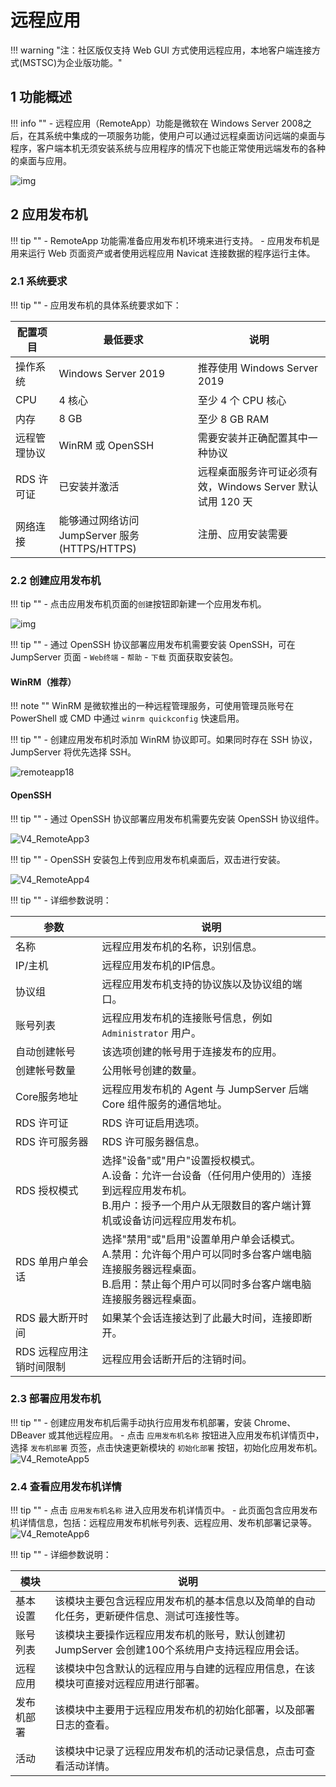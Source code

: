 # 远程应用
!!! warning "注：社区版仅支持 Web GUI 方式使用远程应用，本地客户端连接方式(MSTSC)为企业版功能。"
## 1 功能概述
!!! info ""
    - 远程应用（RemoteApp）功能是微软在 Windows Server 2008之后，在其系统中集成的一项服务功能，使用户可以通过远程桌面访问远端的桌面与程序，客户端本机无须安装系统与应用程序的情况下也能正常使用远端发布的各种的桌面与应用。

![img](../../../img/V4_RemoteApp1.png)

## 2 应用发布机
!!! tip ""
    - RemoteApp 功能需准备应用发布机环境来进行支持。
    - 应用发布机是用来运行 Web 页面资产或者使用远程应用 Navicat 连接数据的程序运行主体。

### 2.1 系统要求
!!! tip ""
    - 应用发布机的具体系统要求如下：

| 配置项目 | 最低要求 | 说明 |
|----------|----------|------|
| 操作系统 | Windows Server 2019 | 推荐使用 Windows Server 2019 |
| CPU | 4 核心 | 至少 4 个 CPU 核心 |
| 内存 | 8 GB | 至少 8 GB RAM |
| 远程管理协议 | WinRM 或 OpenSSH | 需要安装并正确配置其中一种协议 |
| RDS 许可证 | 已安装并激活 | 远程桌面服务许可证必须有效，Windows Server 默认试用 120 天 |
| 网络连接 | 能够通过网络访问 JumpServer 服务(HTTPS/HTTPS) | 注册、应用安装需要 |

### 2.2 创建应用发布机
!!! tip ""
    - 点击应用发布机页面的`创建`按钮即新建一个应用发布机。

![img](../../../img/V4_RemoteApp2.png)

!!! tip ""
    - 通过 OpenSSH 协议部署应用发布机需要安装 OpenSSH，可在 JumpServer 页面 - `Web终端` - `帮助` - `下载` 页面获取安装包。

#### WinRM（推荐）

!!! note ""
    WinRM 是微软推出的一种远程管理服务，可使用管理员账号在 PowerShell 或 CMD 中通过 `winrm quickconfig` 快速启用。

!!! tip ""
    - 创建应用发布机时添加 WinRM 协议即可。如果同时存在 SSH 协议，JumpServer 将优先选择 SSH。
    
![remoteapp18](../../../img/V4_RemoteApp7.png)

#### OpenSSH

!!! tip ""
    - 通过 OpenSSH 协议部署应用发布机需要先安装 OpenSSH 协议组件。
    
![V4_RemoteApp3](../../../img/V4_RemoteApp3.png)

!!! tip ""
    - OpenSSH 安装包上传到应用发布机桌面后，双击进行安装。
    
![V4_RemoteApp4](../../../img/V4_RemoteApp4.png)

!!! tip ""
    - 详细参数说明：

| 参数     | 说明                  |
| ------- | --------------------- |
| 名称 | 远程应用发布机的名称，识别信息。 |
| IP/主机 | 远程应用发布机的IP信息。 |
| 协议组 | 远程应用发布机支持的协议族以及协议组的端口。 |
| 账号列表 | 远程应用发布机的连接账号信息，例如 `Administrator` 用户。 |
| 自动创建帐号 | 该选项创建的帐号用于连接发布的应用。 |
| 创建帐号数量 | 公用帐号创建的数量。 |
| Core服务地址 | 远程应用发布机的 Agent 与 JumpServer 后端 Core 组件服务的通信地址。 |
| RDS 许可证 | RDS 许可证启用选项。 |
| RDS 许可服务器 | RDS 许可服务器信息。 |
| RDS 授权模式 | 选择"设备"或"用户"设置授权模式。 <br> A.设备：允许一台设备（任何用户使用的）连接到远程应用发布机。 <br> B.用户：授予一个用户从无限数目的客户端计算机或设备访问远程应用发布机。 |
| RDS 单用户单会话 | 选择"禁用"或"启用"设置单用户单会话模式。 <br> A.禁用：允许每个用户可以同时多台客户端电脑连接服务器远程桌面。 <br>  B.启用：禁止每个用户可以同时多台客户端电脑连接服务器远程桌面。 |
| RDS 最大断开时间 | 如果某个会话连接达到了此最大时间，连接即断开。 |
| RDS 远程应用注销时间限制 | 远程应用会话断开后的注销时间。 |

### 2.3 部署应用发布机
!!! tip ""
    - 创建应用发布机后需手动执行应用发布机部署，安装 Chrome、DBeaver 或其他远程应用。
    - 点击 `应用发布机名称` 按钮进入应用发布机详情页中，选择 `发布机部署` 页签，点击快速更新模块的 `初始化部署` 按钮，初始化应用发布机。
![V4_RemoteApp5](../../../img/V4_RemoteApp5.png)

### 2.4 查看应用发布机详情
!!! tip ""
    - 点击 `应用发布机名称` 进入应用发布机详情页中。
    - 此页面包含应用发布机详情信息，包括：远程应用发布机帐号列表、远程应用、发布机部署记录等。
![V4_RemoteApp6](../../../img/V4_RemoteApp6.png)

!!! tip ""
    - 详细参数说明：

| 模块     | 说明                  |
| ------- | --------------------- |
| 基本设置 | 该模块主要包含远程应用发布机的基本信息以及简单的自动化任务，更新硬件信息、测试可连接性等。 |
| 账号列表 | 该模块主要操作远程应用发布机的账号，默认创建初 JumpServer 会创建100个系统用户支持远程应用会话。 |
| 远程应用 | 该模块中包含默认的远程应用与自建的远程应用信息，在该模块可直接对远程应用进行部署。 |
| 发布机部署 | 该模块中主要用于远程应用发布机的初始化部署，以及部署日志的查看。 |
| 活动 | 该模块中记录了远程应用发布机的活动记录信息，点击可查看活动详情。 |
